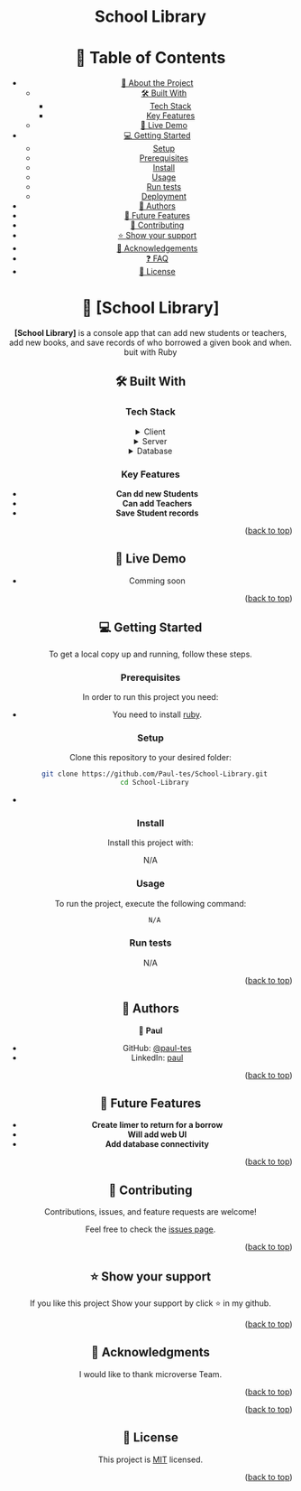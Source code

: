 
<a name="readme-top"></a>

<center><h1>School Library</h1><center>
<!-- TABLE OF CONTENTS -->

# 📗 Table of Contents

- [📖 About the Project](#about-project)
  - [🛠 Built With](#built-with)
    - [Tech Stack](#tech-stack)
    - [Key Features](#key-features)
  - [🚀 Live Demo](#live-demo)
- [💻 Getting Started](#getting-started)
  - [Setup](#setup)
  - [Prerequisites](#prerequisites)
  - [Install](#install)
  - [Usage](#usage)
  - [Run tests](#run-tests)
  - [Deployment](#triangular_flag_on_post-deployment)
- [👥 Authors](#authors)
- [🔭 Future Features](#future-features)
- [🤝 Contributing](#contributing)
- [⭐️ Show your support](#support)
- [🙏 Acknowledgements](#acknowledgements)
- [❓ FAQ](#faq)
- [📝 License](#license)

<!-- PROJECT DESCRIPTION -->

# 📖 [School Library] <a name="about-project"></a>

**[School Library]**  is a console app that can add new students or teachers, add new books, and save records of who borrowed a given book and when. buit with Ruby

## 🛠 Built With <a name="built-with"></a>

### Tech Stack <a name="tech-stack"></a>

<details>
  <summary>Client</summary>
  <ul>
    <li>N/A</li>
  </ul>
</details>

<details>
  <summary>Server</summary>
  <ul>
    <li>N/A</li>
  </ul>
</details>

<details>
<summary>Database</summary>
  <ul>
    <li>N/A</li>
  </ul>
</details>

<!-- Features -->

### Key Features <a name="key-features"></a>

- **Can dd new Students**
- **Can add Teachers**
- **Save Student records**

<p align="right">(<a href="#readme-top">back to top</a>)</p>

<!-- LIVE DEMO -->

## 🚀 Live Demo <a name="live-demo"></a>

- Comming soon

<p align="right">(<a href="#readme-top">back to top</a>)</p>

<!-- GETTING STARTED -->

## 💻 Getting Started <a name="getting-started"></a>

To get a local copy up and running, follow these steps.

### Prerequisites

In order to run this project you need:
- You need to install [ruby](https://github.com/microverseinc/curriculum-ruby/blob/main/simple-ruby/articles/ruby_installation_instructions.md).


### Setup

Clone this repository to your desired folder:

```sh
  git clone https://github.com/Paul-tes/School-Library.git
  cd School-Library
```
-

### Install

Install this project with:

N/A


### Usage

To run the project, execute the following command:

```sh
  N/A
```

### Run tests
N/A

<p align="right">(<a href="#readme-top">back to top</a>)</p>

<!-- AUTHORS -->

## 👥 Authors <a name="authors"></a>

👤 **Paul**

- GitHub: [@paul-tes](https://github.com/Paul-tes)
- LinkedIn: [paul](https://www.linkedin.com/in/paul-tesfaye)

<p align="right">(<a href="#readme-top">back to top</a>)</p>

<!-- FUTURE FEATURES -->

## 🔭 Future Features <a name="future-features"></a>

- **Create Iimer to return for a borrow**
- **Will add web UI**
- **Add database connectivity**

<p align="right">(<a href="#readme-top">back to top</a>)</p>

<!-- CONTRIBUTING -->

## 🤝 Contributing <a name="contributing"></a>

Contributions, issues, and feature requests are welcome!

Feel free to check the [issues page](../../issues/).

<p align="right">(<a href="#readme-top">back to top</a>)</p>

<!-- SUPPORT -->

## ⭐️ Show your support <a name="support"></a>

If you like this project Show your support by click ⭐️ in my github. 

<p align="right">(<a href="#readme-top">back to top</a>)</p>

<!-- ACKNOWLEDGEMENTS -->

## 🙏 Acknowledgments <a name="acknowledgements"></a>
I would like to thank microverse Team.

<p align="right">(<a href="#readme-top">back to top</a>)</p>

<!-- FAQ (optional) -->

<p align="right">(<a href="#readme-top">back to top</a>)</p>

<!-- LICENSE -->

## 📝 License <a name="license"></a>

This project is [MIT](./MIT.md) licensed.
<p align="right">(<a href="#readme-top">back to top</a>)</p>